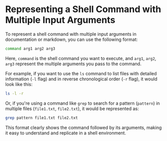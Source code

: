 # Representing a Shell Command with Multiple Input Arguments

To represent a shell command with multiple input arguments in documentation or markdown, you can use the following format:

```bash
command arg1 arg2 arg3
```

Here, `command` is the shell command you want to execute, and `arg1`, `arg2`, `arg3` represent the multiple arguments you pass to the command. 

For example, if you want to use the `ls` command to list files with detailed information (`-l` flag) and in reverse chronological order (`-r` flag), it would look like this:

```bash
ls -l -r
```

Or, if you're using a command like `grep` to search for a pattern (`pattern`) in multiple files (`file1.txt`, `file2.txt`), it would be represented as:

```bash
grep pattern file1.txt file2.txt
```

This format clearly shows the command followed by its arguments, making it easy to understand and replicate in a shell environment.

